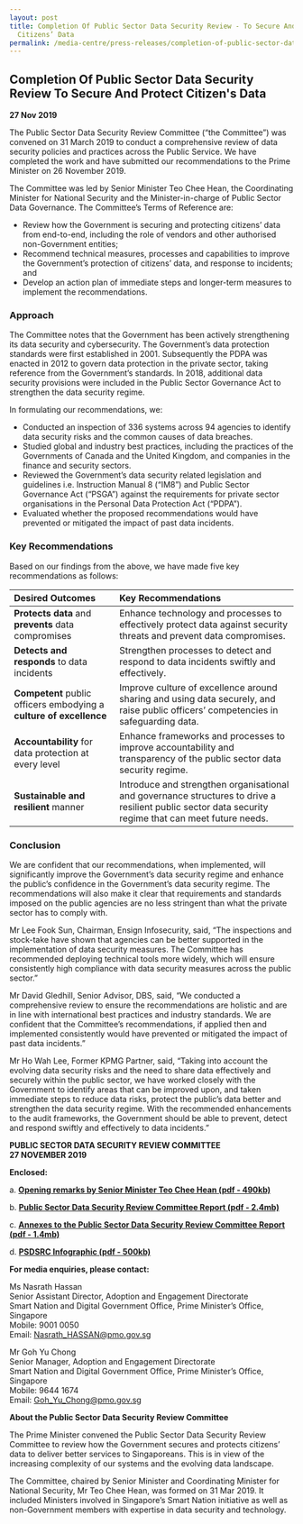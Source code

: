 ```yaml
---
layout: post
title: Completion Of Public Sector Data Security Review - To Secure And Protect
  Citizens’ Data
permalink: /media-centre/press-releases/completion-of-public-sector-data-security-review-to-secure-and-protect-citizens-data/
---
```

## Completion Of Public Sector Data Security Review To Secure And Protect Citizen's Data

**27 Nov 2019**

The Public Sector Data Security Review Committee (“the Committee”) was convened on 31 March 2019 to conduct a comprehensive review of data security policies and practices across the Public Service. We have completed the work and have submitted our recommendations to the Prime Minister on 26 November 2019.

The Committee was led by Senior Minister Teo Chee Hean, the Coordinating Minister for National Security and the Minister-in-charge of Public Sector Data Governance. The Committee’s Terms of Reference are:

  * Review how the Government is securing and protecting citizens’ data from end-to-end, including the role of vendors and other authorised non-Government entities;
  * Recommend technical measures, processes and capabilities to improve the Government’s protection of citizens’ data, and response to incidents; and
  * Develop an action plan of immediate steps and longer-term measures to implement the recommendations.

### Approach 

The Committee notes that the Government has been actively strengthening its data security and cybersecurity. The Government’s data protection standards were first established in 2001. Subsequently the PDPA was enacted in 2012 to govern data protection in the private sector, taking reference from the Government’s standards. In 2018, additional data security provisions were included in the Public Sector Governance Act to strengthen the data security regime.

In formulating our recommendations, we:

  * Conducted an inspection of 336 systems across 94 agencies to identify data security risks and the common causes of data breaches.
  * Studied global and industry best practices, including the practices of the Governments of Canada and the United Kingdom, and companies in the finance and security sectors.
  * Reviewed the Government’s data security related legislation and guidelines i.e. Instruction Manual 8 (“IM8”) and Public Sector Governance Act (“PSGA”) against the requirements for private sector organisations in the Personal Data Protection Act (“PDPA”).
  * Evaluated whether the proposed recommendations would have prevented or mitigated the impact of past data incidents.

### Key Recommendations

Based on our findings from the above, we have made five key recommendations as follows:


| **Desired Outcomes**| **Key Recommendations** |
|:--------| :-------------|
| **Protects data** and **prevents** data compromises| Enhance technology and processes to effectively protect data against security threats and prevent data compromises.
|**Detects and responds** to data incidents |Strengthen processes to detect and respond to data incidents swiftly and effectively.|
|**Competent** public officers embodying a **culture of excellence**|Improve culture of excellence around sharing and using data securely, and raise public officers’ competencies in safeguarding data.|
|**Accountability** for data protection at every level|Enhance frameworks and processes to improve accountability and transparency of the public sector data security regime.|
|**Sustainable and resilient** manner|Introduce and strengthen organisational and governance structures to drive a resilient public sector data security regime that can meet future needs.|

### Conclusion

We are confident that our recommendations, when implemented, will significantly improve the Government’s data security regime and enhance the public’s confidence in the Government’s data security regime. The recommendations will also make it clear that requirements and standards imposed on the public agencies are no less stringent than what the private sector has to comply with.

Mr Lee Fook Sun, Chairman, Ensign Infosecurity, said, “The inspections and stock-take have shown that agencies can be better supported in the implementation of data security measures. The Committee has recommended deploying technical tools more widely, which will ensure consistently high compliance with data security measures across the public sector.”

Mr David Gledhill, Senior Advisor, DBS, said, “We conducted a comprehensive review to ensure the recommendations are holistic and are in line with international best practices and industry standards. We are confident that the Committee’s recommendations, if applied then and implemented consistently would have prevented or mitigated the impact of past data incidents.”

Mr Ho Wah Lee, Former KPMG Partner, said, “Taking into account the evolving data security risks and the need to share data effectively and securely within the public sector, we have worked closely with the Government to identify areas that can be improved upon, and taken immediate steps to reduce data risks, protect the public’s data better and strengthen the data security regime. With the recommended enhancements to the audit frameworks, the Government should be able to prevent, detect and respond swiftly and effectively to data incidents.”

**PUBLIC SECTOR DATA SECURITY REVIEW COMMITTEE**<br>
**27 NOVEMBER 2019**

**Enclosed:**

a. **[Opening remarks by Senior Minister Teo Chee Hean (pdf - 490kb)](/files/press-releases/2019/opening-remarks-by-sm-teo-at-psdsrc-press-conference-27-nov-2019.pdf)**

b. **[Public Sector Data Security Review Committee Report (pdf - 2.4mb)](/files/publications/psdsrc-main-report-nov2019.pdf)**

c. **[Annexes to the Public Sector Data Security Review Committee Report (pdf - 1.4mb)](/files/publications/annexes-to-the-psdsrc-final-report.pdf)**

d. **[PSDSRC Infographic (pdf - 500kb)](/files/abt-smart-nation/psdsrc-infographic.pdf)**

**For media enquiries, please contact:**

Ms Nasrath Hassan<br>
Senior Assistant Director, Adoption and Engagement Directorate<br>
Smart Nation and Digital Government Office, Prime Minister’s Office, Singapore<br>
Mobile: 9001 0050<br>
Email: [Nasrath_HASSAN@pmo.gov.sg](mailto:Nasrath_HASSAN@pmo.gov.sg)

Mr Goh Yu Chong<br>
Senior Manager, Adoption and Engagement Directorate<br>
Smart Nation and Digital Government Office, Prime Minister’s Office, Singapore<br>
Mobile: 9644 1674<br>
Email: [Goh_Yu_Chong@pmo.gov.sg](mailto:Goh_Yu_Chong@pmo.gov.sg)

**About the Public Sector Data Security Review Committee**

The Prime Minister convened the Public Sector Data Security Review Committee to review how the Government secures and protects citizens’ data to deliver better services to Singaporeans. This is in view of the increasing complexity of our systems and the evolving data landscape.

The Committee, chaired by Senior Minister and Coordinating Minister for National Security, Mr Teo Chee Hean, was formed on 31 Mar 2019. It included Ministers involved in Singapore’s Smart Nation initiative as well as non-Government members with expertise in data security and technology.